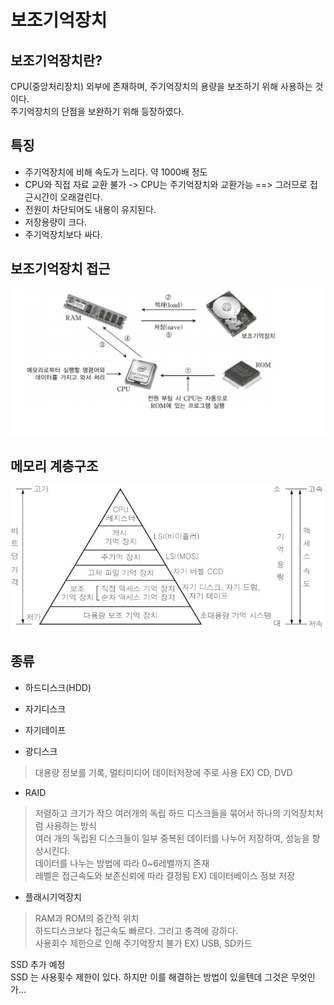 # 보조기억장치    



## 보조기억장치란?    

CPU(중앙처리장치) 외부에 존재하며, 주기억장치의 용량을 보조하기 위해 사용하는 것이다.  
주기억장치의 단점을 보완하기 위해 등장하였다.    

## 특징  

- 주기억장치에 비해 속도가 느리다. 약 1000배 정도  
- CPU와 직접 자료 교환 불가 -> CPU는 주기억장치와 교환가능 ==> 그러므로 접근시간이 오래걸린다.  
- 전원이 차단되어도 내용이 유지된다.  
- 저장용량이 크다.  
- 주기억장치보다 싸다.  

## 보조기억장치 접근  

![보조기억장치](../images/보조기억장치.PNG)  

## 메모리 계층구조  

![기억장치](../images/보조기억장치2.PNG)  


## 종류  
- 하드디스크(HDD)  

- 자기디스크  
- 자기테이프    

- 광디스크  
> 대용량 정보를 기록, 멀티미디어 데이터저장에 주로 사용 EX) CD, DVD  

- RAID  
> 저렴하고 크기가 작으 여러개의 독립 하드 디스크들을 묶어서 하나의 기억장치처럼 사용하는 방식  
> 여러 개의 독립된 디스크들이 일부 중복된 데이터를 나누어 저장하여, 성능을 향상시킨다.  
> 데이터를 나누는 방법에 따라 0~6레벨까지 존재  
> 레벨은 접근속도와 보존신뢰에 따라 결정됨 EX) 데이터베이스 정보 저장  

- 플래시기억장치  
> RAM과 ROM의 중간적 위치  
> 하드디스크보다 접근속도 빠르다. 그리고 충격에 강하다.  
> 사용회수 제한으로 인해 주기억장치 불가  EX) USB, SD카드  

SSD 추가 예정  
SSD 는 사용횟수 제한이 있다. 하지만 이를 해결하는 방법이 있을텐데 그것은 무엇인가...   



